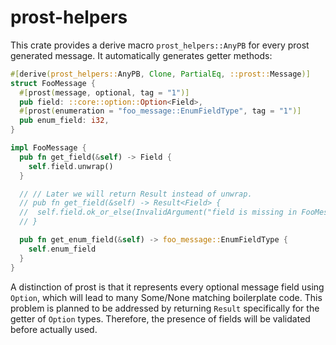 # prost-helpers

This crate provides a derive macro `prost_helpers::AnyPB` for every prost generated message. It automatically generates
getter methods:

```rust
#[derive(prost_helpers::AnyPB, Clone, PartialEq, ::prost::Message)]
struct FooMessage {
  #[prost(message, optional, tag = "1")]
  pub field: ::core::option::Option<Field>,
  #[prost(enumeration = "foo_message::EnumFieldType", tag = "1")]
  pub enum_field: i32,
}

impl FooMessage {
  pub fn get_field(&self) -> Field {
    self.field.unwrap()
  }

  // // Later we will return Result instead of unwrap.
  // pub fn get_field(&self) -> Result<Field> {
  //  self.field.ok_or_else(InvalidArgument("field is missing in FooMessage"))
  // }

  pub fn get_enum_field(&self) -> foo_message::EnumFieldType {
    self.enum_field
  }
}
```

A distinction of prost is that it represents every optional message field using `Option`, which will lead to many
Some/None matching boilerplate code. This problem is planned to be addressed by returning `Result` specifically for the
getter of `Option` types. Therefore, the presence of fields will be validated before actually used.
